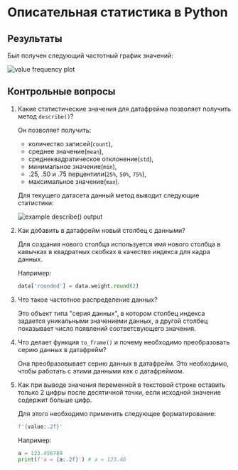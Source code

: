 # Описательная статистика в Python

## Результаты

Был получен следующий частотный график значений:

![value frequency plot](https://i.imgur.com/UBjMeLn.png)

## Контрольные вопросы

1. Какие статистические значения для датафрейма позволяет получить метод `describe()`?
    
    Он позволяет получить:
    * количество записей(`count`),
    * среднее значение(`mean`),
    * среднеквадратическое отклонение(`std`),
    * минимальное значение(`min`),
    * .25, .50 и .75 перцентили(`25%`, `50%`, `75%`),
    * максимальное значение(`max`).

    Для текущего датасета данный метод выводит следующие статистики:

    ![example describe() output](https://i.imgur.com/BcfhcxV.png)

2. Как добавить в датафрейм новый столбец с данными?

     Для создания нового столбца используется имя нового столбца в кавычках в квадратных скобках в качестве индекса для кадра данных.

     Например:
     ```python
     data['rounded'] = data.weight.round(2)
     ```

3. Что такое частотное распределение данных?

    Это объект типа "серия данных", в котором столбец индекса задается уникальными значениеми данных, а другой столбец показывает число появлений соответсвующего значения.

4. Что делает функция `to_frame()` и почему необходимо преобразовать серию данных в датафрейм?

    Она преобразовывает серию данных в датафрейм. Это необходимо, чтобы работать с этими данными как с датафреймом.

5. Как при выводе значения переменной в текстовой строке оставить только 2 цифры после десятичной точки, если исходной значение содержит больше цифр.

    Для этого необходимо применить следующее форматирование:
    ```python
    f'{value:.2f}'
    ```

    Например:
    ```python
    a = 123.456789
    print(f'a = {a:.2f}') # a = 123.46
    ```


    